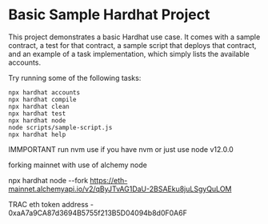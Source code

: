 # Basic Sample Hardhat Project

This project demonstrates a basic Hardhat use case. It comes with a sample contract, a test for that contract, a sample script that deploys that contract, and an example of a task implementation, which simply lists the available accounts.

Try running some of the following tasks:

```shell
npx hardhat accounts
npx hardhat compile
npx hardhat clean
npx hardhat test
npx hardhat node
node scripts/sample-script.js
npx hardhat help
```

IMMPORTANT 
run nvm use if you have nvm or just use node v12.0.0

forking mainnet with use of alchemy node

npx hardhat node --fork https://eth-mainnet.alchemyapi.io/v2/qByJTvAG1DaU-2BSAEku8juLSgyQuLOM


TRAC eth token address - 0xaA7a9CA87d3694B5755f213B5D04094b8d0F0A6F